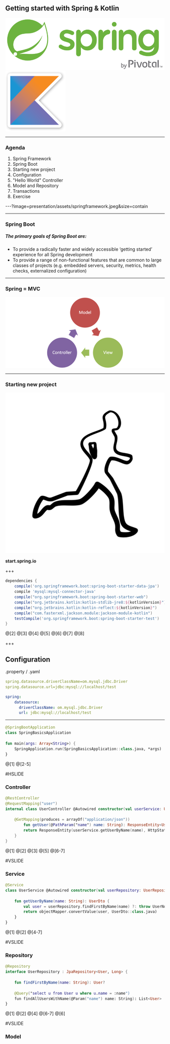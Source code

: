  ## Getting started with Spring & Kotlin

![SpringLogo](presentation/assets/springlogo.png)
![KotlinLogo](presentation/assets/kotlin-logo.png)

---

### Agenda

1. Spring Framework
2. Spring Boot
3. Starting new project
4. Configuration
5. "Hello World" Controller
6. Model and Repository
7. Transactions
8. Exercise

---?image=presentation/assets/springframework.jpeg&size=contain
 
---
 
### Spring Boot

##### The primary goals of Spring Boot are:

* To provide a radically faster and widely accessible ‘getting started’ experience for all Spring development
* To provide a range of non-functional features that are common to large classes of projects (e.g. embedded servers, security, metrics, health checks, externalized configuration)


---

### Spring = MVC
![MVCImage](presentation/assets/mvc.png)

---
### Starting new project
![NewProjectLogo](presentation/assets/runner.png)

<b>start.spring.io</b>

+++

```groovy
dependencies {
	compile('org.springframework.boot:spring-boot-starter-data-jpa')
	compile 'mysql:mysql-connector-java'
	compile("org.springframework.boot:spring-boot-starter-web")
	compile("org.jetbrains.kotlin:kotlin-stdlib-jre8:${kotlinVersion}")
	compile("org.jetbrains.kotlin:kotlin-reflect:${kotlinVersion}")
	compile("com.fasterxml.jackson.module:jackson-module-kotlin")
	testCompile('org.springframework.boot:spring-boot-starter-test')
}
```
@[2]
@[3]
@[4]
@[5]
@[6]
@[7]
@[8]

+++
## Configuration
.property / .yaml

```yaml
spring.datasource.driverClassName=om.mysql.jdbc.Driver
spring.datasource.url=jdbc:mysql://localhost/test
```

```yaml
spring:
    datasource:
      driverClassName: om.mysql.jdbc.Driver
      url: jdbc:mysql://localhost/test
```

---
```kotlin
@SpringBootApplication
class SpringBasicsApplication

fun main(args: Array<String>) {
    SpringApplication.run(SpringBasicsApplication::class.java, *args)
}
```
@[1]
@[2-5]

#HSLIDE
### Controller
```kotlin
@RestController
@RequestMapping("user")
internal class UserController @Autowired constructor(val userService: UserService) {

    @GetMapping(produces = arrayOf("application/json"))
        fun getUser(@PathParam("name") name: String): ResponseEntity<UserDto> {
        return ResponseEntity(userService.getUserByName(name), HttpStatus.OK)
    }
}
```
@[1]
@[2]
@[3]
@[5]
@[6-7]

#VSLIDE

### Service

```kotlin
@Service
class UserService @Autowired constructor(val userRepository: UserRepository, val objectMapper: ObjectMapper) {

    fun getUserByName(name: String): UserDto {
        val user = userRepository.findFirstByName(name) ?: throw UserNotFoundException()
        return objectMapper.convertValue(user, UserDto::class.java)
    }
}
```
@[1]
@[2]
@[4-7]

#VSLIDE

### Repository

```kotlin
@Repository
interface UserRepository : JpaRepository<User, Long> {

    fun findFirstByName(name: String): User?

    @Query("select u from User u where u.name = :name")
    fun findAllUsersWithName(@Param("name") name: String): List<User>
}
```

@[1]
@[2]
@[4]
@[6-7]
@[6]

#VSLIDE

### Model
